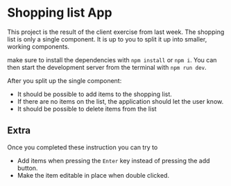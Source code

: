 # Shopping list App

This project is the result of the client exercise from last week.
The shopping list is only a single component. It is up to you to split it up into smaller, working components. 

make sure to install the dependencies with `npm install` or `npm i`.
You can then start the development server from the terminal with `npm run dev`.

After you split up the single component:
- It should be possible to add items to the shopping list.
- If there are no items on the list, the application should let the user know.
- It should be possible to delete items from the list

## Extra
Once you completed these instruction you can try to
- Add items when pressing the `Enter` key instead of pressing the add button.
- Make the item editable in place when double clicked.

